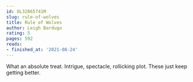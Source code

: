 ```yaml
---
id: OL32065741M
slug: rule-of-wolves
title: Rule of Wolves
author: Leigh Bardugo
rating: 5
pages: 592
reads:
- finished_at: '2021-08-24'
---
```

What an absolute treat. Intrigue, spectacle, rollicking plot. These just keep getting better.
